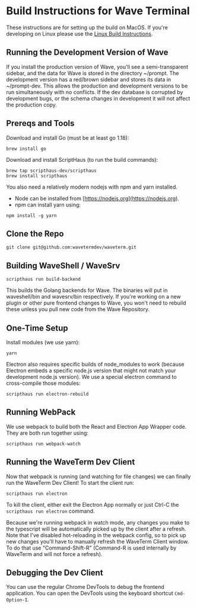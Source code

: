 # Build Instructions for Wave Terminal

These instructions are for setting up the build on MacOS. 
If you're developing on Linux please use the [Linux Build Instructions](./build-linux.md).

## Running the Development Version of Wave

If you install the production version of Wave, you'll see a semi-transparent sidebar, and the data for Wave is stored in the directory ~/prompt.  The development version has a red/brown sidebar and stores its data in ~/prompt-dev.  This allows the production and development versions to be run simultaneously with no conflicts.  If the dev database is corrupted by development bugs, or the schema changes in development it will not affect the production copy.

## Prereqs and Tools

Download and install Go (must be at least go 1.18):
```
brew install go
```

Download and install ScriptHaus (to run the build commands):
```
brew tap scripthaus-dev/scripthaus
brew install scripthaus
```

You also need a relatively modern nodejs with npm and yarn installed.
   * Node can be installed from [https://nodejs.org](https://nodejs.org).  
   * npm can install yarn using: 

```
npm install -g yarn
```

## Clone the Repo

```
git clone git@github.com:wavetermdev/waveterm.git
```

## Building WaveShell / WaveSrv

```
scripthaus run build-backend
```

This builds the Golang backends for Wave.  The binaries will put in waveshell/bin and wavesrv/bin respectively.  If you're working on a new plugin or other pure frontend changes to Wave, you won't need to rebuild these unless you pull new code from the Wave Repository.

## One-Time Setup

Install modules (we use yarn):
```
yarn
```

Electron also requires specific builds of node_modules to work (because Electron embeds a specific node.js version that might not match your development node.js version).  We use a special electron command to cross-compile those modules:

```
scripthaus run electron-rebuild
```

## Running WebPack

We use webpack to build both the React and Electron App Wrapper code.  They are both run together using:

```
scripthaus run webpack-watch
```

## Running the WaveTerm Dev Client

Now that webpack is running (and watching for file changes) we can finally run the WaveTerm Dev Client!  To start the client run:
```
scripthaus run electron
```

To kill the client, either exit the Electron App normally or just Ctrl-C the ```scripthaus run electron``` command.

Because we're running webpack in watch mode, any changes you make to the typescript will be automatically picked up by the client after a refresh.  Note that I've disabled hot-reloading in the webpack config, so to pick up new changes you'll have to manually refresh the WaveTerm Client window.  To do that use "Command-Shift-R" (Command-R is used internally by WaveTerm and will not force a refresh).

## Debugging the Dev Client

You can use the regular Chrome DevTools to debug the frontend application.  You can open the DevTools using the keyboard shortcut `Cmd-Option-I`.
